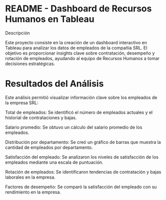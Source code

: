 # README - Dashboard de Recursos Humanos en Tableau

Descripción

Este proyecto consiste en la creación de un dashboard interactivo en Tableau para analizar los datos de empleados de la compañía SRL. El objetivo es proporcionar insights clave sobre contratación, desempeño y rotación de empleados, ayudando al equipo de Recursos Humanos a tomar decisiones estratégicas.

# Resultados del Análisis

Este análisis permitió visualizar información clave sobre los empleados de la empresa SRL:

Total de empleados: Se identificó el número de empleados actuales y el historial de contrataciones y bajas.

Salario promedio: Se obtuvo un cálculo del salario promedio de los empleados.

Distribución por departamento: Se creó un gráfico de barras que muestra la cantidad de empleados por departamento.

Satisfacción del empleado: Se analizaron los niveles de satisfacción de los empleados mediante una escala de puntuación.

Rotación de empleados: Se identificaron tendencias de contratación y bajas laborales en la empresa.

Factores de desempeño: Se comparó la satisfacción del empleado con su rendimiento en la empresa.
